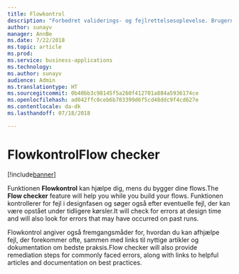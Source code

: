 ```yaml
---
title: Flowkontrol
description: "Forbedret validerings- og fejlrettelsesoplevelse. Brugerne får kontekstafhængig hjælp til, hvordan de kan løse fejl, og får hjælp til at oprette flows, der ikke svigter."
author: sunayv
manager: AnnBe
ms.date: 7/22/2018
ms.topic: article
ms.prod: 
ms.service: business-applications
ms.technology: 
ms.author: sunayv
audience: Admin
ms.translationtype: HT
ms.sourcegitcommit: 0b40bb3c98145f5a260f412701a884a5936174ce
ms.openlocfilehash: ad042ffc0ceb6b703399d6f5cd48ddc9f4cd627e
ms.contentlocale: da-dk
ms.lasthandoff: 07/18/2018

---
```

# <a name="flow-checker"></a><span data-ttu-id="84895-104">Flowkontrol</span><span class="sxs-lookup"><span data-stu-id="84895-104">Flow checker</span></span>


[!include[banner](../../includes/banner.md)]

<span data-ttu-id="84895-105">Funktionen **Flowkontrol** kan hjælpe dig, mens du bygger dine flows.</span><span class="sxs-lookup"><span data-stu-id="84895-105">The **Flow checker** feature will help you while you build your flows.</span></span> <span data-ttu-id="84895-106">Funktionen kontrollerer for fejl i designfasen og søger også efter eventuelle fejl, der kan være opstået under tidligere kørsler.</span><span class="sxs-lookup"><span data-stu-id="84895-106">It will check for errors at design time and will also look for errors that may have occurred on past runs.</span></span> 

<span data-ttu-id="84895-107">Flowkontrol angiver også fremgangsmåder for, hvordan du kan afhjælpe fejl, der forekommer ofte, sammen med links til nyttige artikler og dokumentation om bedste praksis.</span><span class="sxs-lookup"><span data-stu-id="84895-107">Flow checker will also provide remediation steps for commonly faced errors, along with links to helpful articles and documentation on best practices.</span></span>

